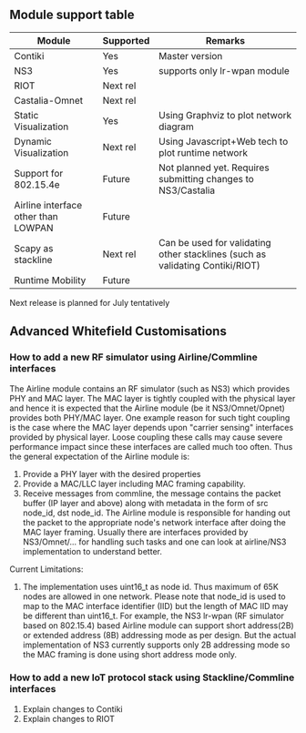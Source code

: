 ## Module support table
|Module|Supported|Remarks|
|------|---------|-------|
|Contiki|Yes|Master version|
|NS3|Yes|supports only lr-wpan module|
|RIOT|Next rel|
|Castalia-Omnet|Next rel|
|Static Visualization|Yes|Using Graphviz to plot network diagram|
|Dynamic Visualization| Next rel|Using Javascript+Web tech to plot runtime network|
|Support for 802.15.4e|Future|Not planned yet. Requires submitting changes to NS3/Castalia|
|Airline interface other than LOWPAN|Future|
|Scapy as stackline|Next rel|Can be used for validating other stacklines (such as validating Contiki/RIOT)|
|Runtime Mobility|Future|


Next release is planned for July tentatively

## Advanced Whitefield Customisations

### How to add a new RF simulator using Airline/Commline interfaces
The Airline module contains an RF simulator (such as NS3) which provides PHY and MAC layer. The MAC layer is tightly coupled with the physical layer and hence it is expected that the Airline module (be it NS3/Omnet/Opnet) provides both PHY/MAC layer. One example reason for such tight coupling is the case where the MAC layer depends upon "carrier sensing" interfaces provided by physical layer. Loose coupling these calls may cause severe performance impact since these interfaces are called much too often. Thus the general expectation of the Airline module is:
1. Provide a PHY layer with the desired properties
2. Provide a MAC/LLC layer including MAC framing capability.
3. Receive messages from commline, the message contains the packet buffer (IP layer and above) along with metadata in the form of src node_id, dst node_id. The Airline module is responsible for handing out the packet to the appropriate node's network interface after doing the MAC layer framing. Usually there are interfaces provided by NS3/Omnet/... for handling such tasks and one can look at airline/NS3 implementation to understand better.

Current Limitations:
1. The implementation uses uint16_t as node id. Thus maximum of 65K nodes are allowed in one network. Please note that node_id is used to map to the MAC interface identifier (IID) but the length of MAC IID may be different than uint16_t. For example, the NS3 lr-wpan (RF simulator based on 802.15.4) based Airline module can support short address(2B) or extended address (8B) addressing mode as per design. But the actual implementation of NS3 currently supports only 2B addressing mode so the MAC framing is done using short address mode only.

### How to add a new IoT protocol stack using Stackline/Commline interfaces
  1. Explain changes to Contiki
  2. Explain changes to RIOT
